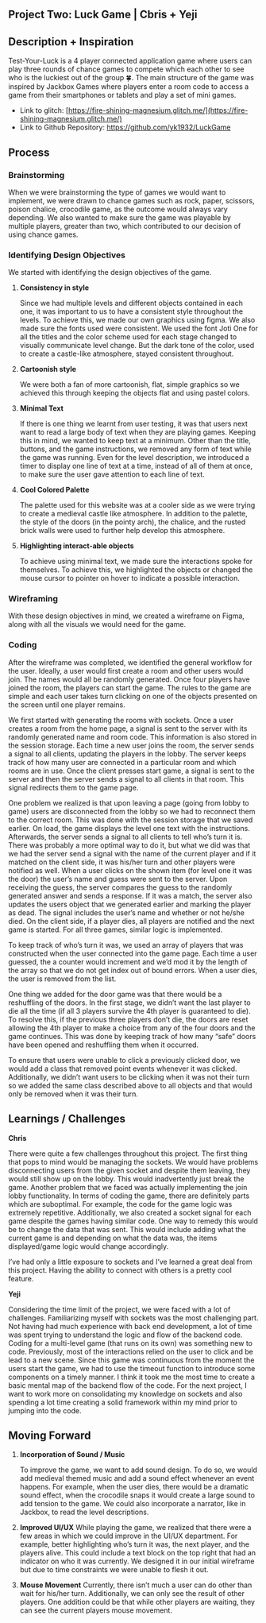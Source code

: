 Project Two: Luck Game | Cbris + Yeji
----------------------

## Description + Inspiration

Test-Your-Luck is a 4 player connected application game where users can play three rounds of chance games to compete which each other to see who is the luckiest out of the group 🍀. The main structure of the game was inspired by Jackbox Games where players enter a room code to access a game from their smartphones or tablets and play a set of mini games.

* Link to glitch: [https://fire-shining-magnesium.glitch.me/](https://fire-shining-magnesium.glitch.me/)
* Link to Github Repository: https://github.com/yk1932/LuckGame

## Process

### Brainstorming

When we were brainstorming the type of games we would want to implement, we were drawn to chance games such as rock, paper, scissors, poison chalice, crocodile game, as the outcome would always vary depending. We also wanted to make sure the game was playable by multiple players, greater than two, which contributed to our decision of using chance games.

### Identifying Design Objectives

We started with identifying the design objectives of the game.

1. **Consistency in style**
    
    Since we had multiple levels and different objects contained in each one, it was important to us to have a consistent style throughout the levels. To achieve this, we made our own graphics using figma. We also made sure the fonts used were consistent. We used the font Joti One for all the titles and the color scheme used for each stage changed to visually communicate level change. But the dark tone of the color, used to create a castle-like atmosphere, stayed consistent throughout. 
    

1. **Cartoonish style**
    
    We were both a fan of more cartoonish, flat, simple graphics so we achieved this through keeping the objects flat and using pastel colors. 
    

2. **Minimal Text**
    
    If there is one thing we learnt from user testing, it was that users next want to read a large body of text when they are playing games. Keeping this in mind, we wanted to keep text at a minimum. Other than the title, buttons, and the game instructions, we removed any form of text while the game was running. Even for the level description, we introduced a timer to display one line of text at a time, instead of all of them at once, to make sure the user gave attention to each line of text. 
    
3. **Cool Colored Palette**
    
    The palette used for this website was at a cooler side as we were trying to create a medieval castle like atmosphere. In addition to the palette, the style of the doors (in the pointy arch), the chalice, and the rusted brick walls were used to further help develop this atmosphere.
    
4. **Highlighting interact-able objects**
    
    To achieve using minimal text, we made sure the interactions spoke for themselves. To achieve this, we highlighted the objects or changed the mouse cursor to pointer on hover to indicate a possible interaction.
    
### Wireframing

With these design objectives in mind, we created a wireframe on Figma, along with all the visuals we would need for the game.

### Coding

After the wireframe was completed, we identified the general workflow for the user. Ideally, a user would first create a room and other users would join. The names would all be randomly generated. Once four players have joined the room, the players can start the game. The rules to the game are simple and each user takes turn clicking on one of the objects presented on the screen until one player remains.  

We first started with generating the rooms with sockets. Once a user creates a room from the home page, a signal is sent to the server with its randomly generated name and room code. This information is also stored in the session storage. Each time a new user joins the room, the server sends a signal to all clients, updating the players in the lobby. The server keeps track of how many user are connected in a particular room and which rooms are in use. Once the client presses start game, a signal is sent to the server and then the server sends a signal to all clients in that room. This signal redirects them to the game page. 

One problem we realized is that upon leaving a page (going from lobby to game) users are disconnected from the lobby so we had to reconnect them to the correct room. This was done with the session storage that we saved earlier. On load, the game displays the level one text with the instructions. Afterwards, the server sends a signal to all clients to tell who’s turn it is. There was probably a more optimal way to do it, but what we did was that we had the server send a signal with the name of the current player and if it matched on the client side, it was his/her turn and other players were notified as well. When a user clicks on the shown item (for level one it was the door) the user’s name and guess were sent to the server. Upon receiving the guess, the server compares the guess to the randomly generated answer and sends a response. If it was a match, the server also updates the users object that we generated earlier and marking the player as dead. The signal includes the user’s name and whether or not he/she died. On the client side, if a player dies, all players are notified and the next game is started.  For all three games, similar logic is implemented. 

To keep track of who’s turn it was, we used an array of players that was constructed when the user connected into the game page. Each time a user guessed, the a counter would increment and we’d mod it by the length of the array so that we do not get index out of bound errors. When a user dies, the user is removed from the list. 

One thing we added for the door game was that there would be a reshuffling of the doors. In the first stage, we didn’t want the last player to die all the time (if all 3 players survive the 4th player is guaranteed to die). To resolve this, if the previous three players don’t die, the doors are reset allowing the 4th player to make a choice from any of the four doors and the game continues. This was done by keeping track of how many “safe” doors have been opened and reshuffling them when it occurred. 

To ensure that users were unable to click a previously clicked door, we would add a class that removed point events whenever it was clicked. Additionally, we didn’t want users to be clicking when it was not their turn so we added the same class described above to all objects and that would only be removed when it was their turn.

## Learnings / Challenges

**Chris**

There were quite a few challenges throughout this project. The first thing that pops to mind would be managing the sockets. We would have problems disconnecting users from the given socket and despite them leaving, they would still show up on the lobby. This would inadvertently just break the game. Another problem that we faced was actually implementing the join lobby functionality. In terms of coding the game, there are definitely parts which are suboptimal. For example, the code for the game logic was extremely repetitive. Additionally, we also created a socket signal for each game despite the games having similar code. One way to remedy this would be to change the data that was sent. This would include adding what the current game is and depending on what the data was, the items displayed/game logic would change accordingly. 

I’ve had only a little exposure to sockets and I’ve learned a great deal from this project. Having the ability to connect with others is a pretty cool feature. 

**Yeji**

Considering the time limit of the project, we were faced with a lot of challenges. Familiarizing myself with sockets was the most challenging part. Not having had much experience with back end development, a lot of time was spent trying to understand the logic and flow of the backend code. Coding for a multi-level game (that runs on its own) was something new to code. Previously, most of the interactions relied on the user to click and be lead to a new scene. Since this game was continuous from the moment the users start the game, we had to use the timeout function to introduce some components on a timely manner. I think it took me the most time to create a basic mental map of the backend flow of the code. For the next project, I want to work more on consolidating my knowledge on sockets and also spending a lot time creating a solid framework within my mind prior to jumping into the code.

## Moving Forward

1. **Incorporation of Sound / Music**
    
    To improve the game, we want to add sound design. To do so, we would add medieval themed music and add a sound effect whenever an event happens. For example, when the user dies, there would be a dramatic sound effect, when the crocodile snaps it would create a large sound to add tension to the game. We could also incorporate a narrator, like in Jackbox, to read the level descriptions.
    
2. **Improved UI/UX**
While playing the game, we realized that there were a few areas in which we could improve in the UI/UX department. For example, better highlighting who’s turn it was, the next player, and the players alive. This could include a text block on the top right that had an indicator on who it was currently. We designed it in our initial wireframe but due to time constraints we were unable to flesh it out. 
3. **Mouse Movement**
Currently, there isn’t much a user can do other than wait for his/her turn. Additionally, we can only see the result of other players. One addition could be that while other players are waiting, they can see the current players mouse movement.
